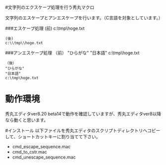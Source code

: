 ﻿#文字列のエクスケープ処理を行う秀丸マクロ

文字列のエスケープとアンエスケープを行います。（C言語を対象としています。）

###エスケープ処理
    (前)
    c:\tmp\hoge.txt

    (後)
    c:\\tmp\\hoge.txt

###アンエスケープ処理
    （前）
    \"ひらがな\"
    \"日本語\"
    c:\\tmp\\hoge.txt

    （後）
    "ひらがな"
    "日本語"
    c:\tmp\hoge.txt


# 動作環境
秀丸エディタver8.20 beta14で動作を確認していますが、秀丸エディタver8以降なら動くと思います。


#インストール
以下ファイルを秀丸エディタのスクリプトディレクトリへコピーして、ショートカットキーに割り当てて下さい。

* cmd_escape_sequence.mac
* cmd_to_cstr.mac
* cmd_unescape_sequence.mac
